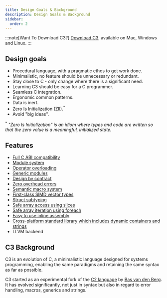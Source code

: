 ```yaml
---
title: Design Goals & Background
description: Design Goals & Background
sidebar:
  order: 2
---
```


:::note[Want To Download C3?]
[Download C3](/getting-started/prebuilt-binaries/), available on Mac, Windows and Linux.
:::

## Design goals

- Procedural language, with a pragmatic ethos to get work done.
- Minimalistic, no feature should be unnecessary or redundant.
- Stay close to C - only change where there is a significant need.
- Learning C3 should be easy for a C programmer.
- Seamless C integration.
- Ergonomic common patterns.
- Data is inert.
- Zero Is Initialization (ZII).<sup>*</sup>
- Avoid "big ideas".

<sup>*</sup> *"Zero Is Initialization" is an idiom where types and code
are written so that the zero value is a meaningful, initialized
state.*

## Features

- [Full C ABI compatibility](/language-common/cinterop/)
- [Module system](/language-fundamentals/modules/) 
- [Operator overloading](generic-programming/operator-overloading/)
- [Generic modules](/generic-programming/generics/)
- [Design by contract](/language-common/contracts/)
- [Zero overhead errors](/language-common/optionals-essential/#what-is-an-optional)
- [Semantic macro system](/generic-programming/macros/)
- [First-class SIMD vector types](/language-common/vectors/)
- [Struct subtyping](/language-overview/types/#struct-subtyping)
- [Safe array access using slices](/language-common/arrays/#slice)
- [Safe array iteration using foreach](/language-common/arrays/#iteration-over-arrays)
- [Easy to use inline assembly](/misc-advanced/asm/)
- [Cross-platform standard library which includes dynamic containers and strings](/standard-library/)
- LLVM backend

## C3 Background

C3 is an evolution of C, a minimalistic language designed for systems 
programming, enabling the same paradigms and retaining the same syntax 
as far as possible.

C3 started as an experimental fork of the [C2 language](http://www.c2lang.org/) 
by [Bas van den Berg](https://github.com/bvdberg). 
It has evolved significantly, not just in syntax but also 
in regard to error handling, macros, generics and strings.

